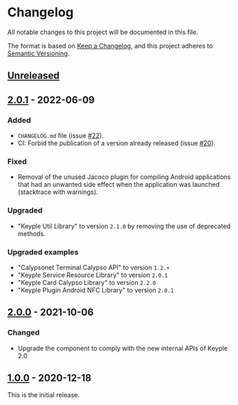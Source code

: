 # Changelog
All notable changes to this project will be documented in this file.

The format is based on [Keep a Changelog](https://keepachangelog.com/en/1.0.0/),
and this project adheres to [Semantic Versioning](https://semver.org/spec/v2.0.0.html).

## [Unreleased]

## [2.0.1] - 2022-06-09
### Added
- `CHANGELOG.md` file (issue [#22]).
- CI: Forbid the publication of a version already released (issue [#20]).
### Fixed
- Removal of the unused Jacoco plugin for compiling Android applications that had an unwanted side effect when the application was launched (stacktrace with warnings).
### Upgraded
- "Keyple Util Library" to version `2.1.0` by removing the use of deprecated methods.
### Upgraded examples
- "Calypsonet Terminal Calypso API" to version `1.2.+`
- "Keyple Service Resource Library" to version `2.0.1`
- "Keyple Card Calypso Library" to version `2.2.0`
- "Keyple Plugin Android NFC Library" to version `2.0.1`

## [2.0.0] - 2021-10-06
### Changed
- Upgrade the component to comply with the new internal APIs of Keyple 2.0

## [1.0.0] - 2020-12-18
This is the initial release.

[unreleased]: https://github.com/calypsonet/keyple-plugin-cna-famoco-se-communication-java-lib/compare/2.0.1...HEAD
[2.0.1]: https://github.com/calypsonet/keyple-plugin-cna-famoco-se-communication-java-lib/compare/2.0.0...2.0.1
[2.0.0]: https://github.com/calypsonet/keyple-plugin-cna-famoco-se-communication-java-lib/compare/1.0.0...2.0.0
[1.0.0]: https://github.com/calypsonet/keyple-plugin-cna-famoco-se-communication-java-lib/releases/tag/1.0.0

[#22]: https://github.com/calypsonet/keyple-plugin-cna-famoco-se-communication-java-lib/issues/22
[#20]: https://github.com/calypsonet/keyple-plugin-cna-famoco-se-communication-java-lib/issues/20